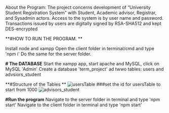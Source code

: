 About the Program: 
 The project concerns development of “University Student Registration System” with Student, Academic advisor, Registrar, and Sysadmin actors. Access to the system is by user name and password. Transactions issued by users are digitally signed by RSA-SHA512  and kept DES-encrypted

**#HOW TO RUN THE PROGRAM. **

Install node and xampp
Open the client folder in terminal/cmd and type 'npm i'
Do the same for the server folder. 



**# The DATABASE**
Start the xampp app, start apache and MySQL, click on MySQL 'Admin'
Create a database 'term_project' ad twwo tables: users and advsiors_student

**#Structure of the Tables **
![usersTable](https://user-images.githubusercontent.com/61919778/172020421-db9c1e10-a6ca-4224-94b7-52126c0c4811.PNG)
###set the id for usersTable to start from 1000
![advisors_student](https://user-images.githubusercontent.com/61919778/172020424-6a800d3b-cd16-49ad-8511-4c275406cea9.PNG)

**#Run the program**
Navigate to the server folder in terminal and type 'npm start'
Navigate to the client folder in terminal and type 'npm start'

